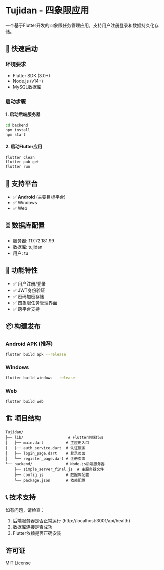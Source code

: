 # Tujidan - 四象限应用

一个基于Flutter开发的四象限任务管理应用，支持用户注册登录和数据持久化存储。

## 🚀 快速启动

### 环境要求
- Flutter SDK (3.0+)
- Node.js (v14+)
- MySQL数据库

### 启动步骤

#### 1. 启动后端服务器
```bash
cd backend
npm install
npm start
```

#### 2. 启动Flutter应用
```bash
flutter clean
flutter pub get
flutter run
```

## 📱 支持平台
- ✅ **Android** (主要目标平台)
- ✅ Windows
- ✅ Web

## 🗄️ 数据库配置
- 服务器: 117.72.181.99
- 数据库: tujidan
- 用户: tu

## 🔧 功能特性
- ✅ 用户注册/登录
- ✅ JWT身份验证
- ✅ 密码加密存储
- ✅ 四象限任务管理界面
- ✅ 跨平台支持

## 📦 构建发布

### Android APK (推荐)
```bash
flutter build apk --release
```

### Windows
```bash
flutter build windows --release
```

### Web
```bash
flutter build web
```

## 🏗️ 项目结构
```
Tujidan/
├── lib/                    # Flutter前端代码
│   ├── main.dart          # 主应用入口
│   ├── auth_service.dart  # 认证服务
│   ├── login_page.dart    # 登录页面
│   └── register_page.dart # 注册页面
└── backend/               # Node.js后端服务器
    ├── simple_server_final.js  # 主服务器文件
    ├── config.js          # 数据库配置
    └── package.json       # 依赖配置
```

## 📞 技术支持
如有问题，请检查：
1. 后端服务器是否正常运行 (http://localhost:3001/api/health)
2. 数据库连接是否成功
3. Flutter依赖是否正确安装

## 许可证
MIT License
